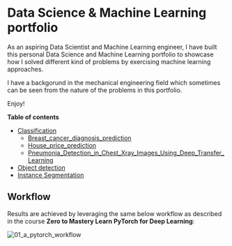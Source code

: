 # Data Science & Machine Learning portfolio
As an aspiring Data Scientist and Machine Learning engineer, I have built this personal Data Science and Machine Learning portfolio to showcase how I solved different kind of problems by exercising machine learning approaches.

I have a backgorund in the mechanical engineering field which sometimes can be seen from the nature of the problems in this portfolio.

Enjoy!

**Table of contents**
- [Classification](/projects/classification)
  - [Breast_cancer_diagnosis_prediction](/projects/classification/Binary_classifcation_for_breast_cancer_diagnosis.ipynb)
  - [House_price_prediction](/projects/classification/House_price_prediction_on_the_California_Housing_dataset.ipynb) 
  - [Pneumonia_Detection_in_Chest_Xray_Images_Using_Deep_Transfer_Learning](/projects/classification/Efficient_Pneumonia_Detection_in_Chest_Xray_Images_Using_Deep_Transfer_Learning/)
- [Object detection](/projects/object_detection)
- [Instance Segmentation](/projects/instance_segmentation)


## Workflow
Results are achieved by leveraging the same below workflow as described in the course **Zero to Mastery Learn PyTorch for Deep Learning**:

![01_a_pytorch_workflow](https://user-images.githubusercontent.com/75247240/211261407-5afcb13c-43ef-4aeb-9fcc-080053c3ad39.png)



